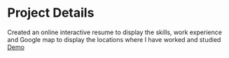# Project Details

Created an online interactive resume to display the skills, work experience and Google map to display the locations where I have worked and studied<br>
[Demo](https://people.cs.clemson.edu/~rohitg/frontend-nanodegree-resume-master/)
